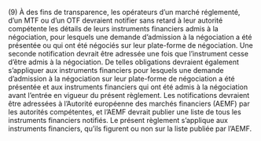 (9) À des fins de transparence, les opérateurs d’un marché réglementé, d’un MTF ou d’un OTF devraient notifier sans retard à leur autorité compétente les détails de leurs instruments financiers admis à la négociation, pour lesquels une demande d’admission à la négociation a été présentée ou qui ont été négociés sur leur plate-forme de négociation. Une seconde notification devrait être adressée une fois que l’instrument cesse d’être admis à la négociation. De telles obligations devraient également s’appliquer aux instruments financiers pour lesquels une demande d’admission à la négociation sur leur plate-forme de négociation a été présentée et aux instruments financiers qui ont été admis à la négociation avant l’entrée en vigueur du présent règlement. Les notifications devraient être adressées à l’Autorité européenne des marchés financiers (AEMF) par les autorités compétentes, et l’AEMF devrait publier une liste de tous les instruments financiers notifiés. Le présent règlement s’applique aux instruments financiers, qu’ils figurent ou non sur la liste publiée par l’AEMF.